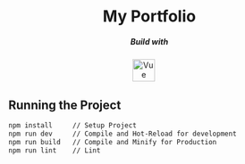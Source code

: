 <div align = "center">
  <h1>My Portfolio</h1>
</div>

<div align = "center">
<h5 align = "center">Build with</h5>
<img align="center" alt="Vue" width="40px" style="padding-right:20px;" src="https://cdn.jsdelivr.net/gh/devicons/devicon@latest/icons/vuejs/vuejs-original-wordmark.svg" />
</div>

## Running the Project

```sh
npm install     // Setup Project
npm run dev     // Compile and Hot-Reload for development
npm run build   // Compile and Minify for Production
npm run lint    // Lint
```